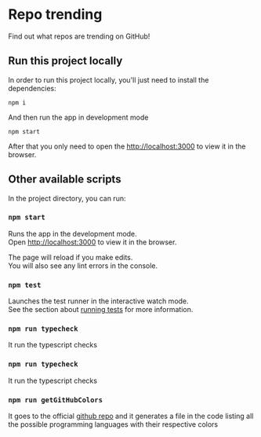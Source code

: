 # Repo trending

Find out what repos are trending on GitHub!

## Run this project locally

In order to run this project locally, you'll just need to install the dependencies:
```
npm i
```
And then run the app in development mode
```
npm start
```
After that you only need to open the [http://localhost:3000](http://localhost:3000) to view it in the browser.

## Other available scripts

In the project directory, you can run:

### `npm start`

Runs the app in the development mode.\
Open [http://localhost:3000](http://localhost:3000) to view it in the browser.

The page will reload if you make edits.\
You will also see any lint errors in the console.

### `npm test`

Launches the test runner in the interactive watch mode.\
See the section about [running tests](https://facebook.github.io/create-react-app/docs/running-tests) for more information.

### `npm run typecheck`

It run the typescript checks

### `npm run typecheck`

It run the typescript checks

### `npm run getGitHubColors`

It goes to the official [github repo](https://raw.githubusercontent.com/github/linguist/master/lib/linguist/languages.yml)
and it generates a file in the code listing all the possible programming languages with their respective colors